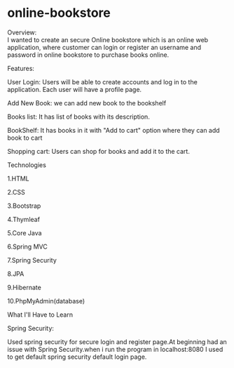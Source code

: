 # online-bookstore


Overview:  
I wanted to create an secure Online bookstore which is an online web application, where customer can login or register an username and password in online bookstore to purchase books online.

Features:

User Login: Users will be able to create accounts and log in to the application. Each user will have a profile page.

Add New Book: we can add new book to the bookshelf

Books list: It has list of books with its description. 

BookShelf: It has books in it with "Add to cart" option where they can add book to cart

Shopping cart: Users can shop for books and add it to the cart.

Technologies

1.HTML

2.CSS

3.Bootstrap

4.Thymleaf

5.Core Java

6.Spring MVC

7.Spring Security

8.JPA

9.Hibernate

10.PhpMyAdmin(database)

What I'll Have to Learn

Spring Security:

Used spring security for secure login and register page.At beginning had an issue with Spring Security.when i run the program in localhost:8080 I used to get default spring security default login page.
